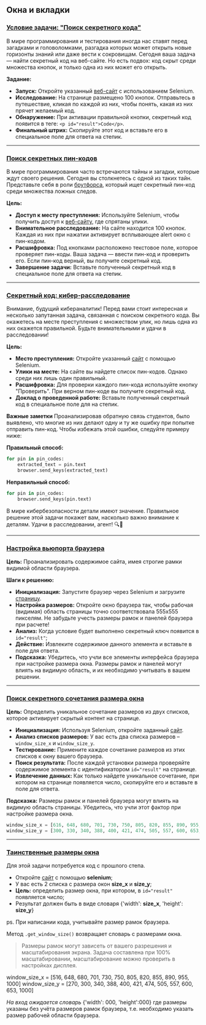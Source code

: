 ## Окна и вкладки

### [Условие задачи: "Поиск секретного кода"](https://github.com/vypiemzalyubov/qa-automation/blob/main/Selenium/Selenium%20Python/4.%20Windows%20and%20Tabs/task_1.py)

В мире программирования и тестирования иногда нас ставят перед загадками и головоломками, разгадка которых может открыть новые горизонты знаний или даже вести к сокровищам. Сегодня ваша задача — найти секретный код на веб-сайте. Но есть подвох: код скрыт среди множества кнопок, и только одна из них может его открыть.

**Задание:**
- **Запуск:** Откройте указанный [веб-сайт](https://parsinger.ru/selenium/5.8/1/index.html) с использованием Selenium.
- **Исследование:** На странице размещено 100 кнопок. Отправьтесь в путешествие, кликая по каждой из них, чтобы понять, какая из них прячет желаемый код.
- **Обнаружение:** При активации правильной кнопки, секретный код появится в теге: `<p id="result">Code</p>`.
- **Финальный штрих:** Скопируйте этот код и вставьте его в специальное поле для ответа на степик.

---

### [Поиск секретных пин-кодов](https://github.com/vypiemzalyubov/qa-automation/blob/main/Selenium/Selenium%20Python/4.%20Windows%20and%20Tabs/task_2.py)

В мире программирования часто встречаются тайны и загадки, которые ждут своего решения. Сегодня вы столкнетесь с одной из таких тайн. Представьте себя в роли [брутфорса](https://encyclopedia.kaspersky.ru/glossary/brute-force/), который ищет секретный пин-код среди множества ложных следов.

**Цель:**
- **Доступ к месту преступления:** Используйте Selenium, чтобы получить доступ к [веб-сайту](https://parsinger.ru/selenium/5.8/2/index.html), где спрятаны улики.
- **Внимательное расследование:** На сайте находится 100 кнопок. Каждая из них при нажатии активирует всплывающее alert окно с пин-кодом.
- **Расшифровка:** Под кнопками расположено текстовое поле, которое проверяет пин-коды. Ваша задача — ввести пин-код и проверить его. Если пин-код верный, вы получите секретный код.
- **Завершение задачи:** Вставьте полученный секретный код в специальное поле для ответа на степик.

---

### [Секретный код: кибер-расследование](https://github.com/vypiemzalyubov/qa-automation/blob/main/Selenium/Selenium%20Python/4.%20Windows%20and%20Tabs/task_3.py)

Внимание, будущий кибераналитик! Перед вами стоит интересная и несколько запутанная задача, связанная с поиском секретного кода. Вы окажетесь на месте преступления с множеством улик, но лишь одна из них окажется правильной. Будьте внимательными и удачи в расследовании!

**Цель:**
- **Место преступления:** Откройте указанный [сайт](https://parsinger.ru/selenium/5.8/3/index.html) с помощью Selenium.
- **Улики на месте:** На сайте вы найдете список пин-кодов. Однако среди них лишь один правильный.
- **Расшифровка:** Для проверки каждого пин-кода используйте кнопку "Проверить". При верном пин-коде вы получите секретный код.
- **Доклад о проведенной работе:** Вставьте полученный секретный код в специальное поле для на степик.

**Важные заметки**
Проанализировав обратную связь студентов, было выявлено, что многие из них делают одну и ту же ошибку при попытке отправить пин-код. Чтобы избежать этой ошибки, следуйте примеру ниже:

**Правильный способ:**
```python
for pin in pin_codes:
    extracted_text = pin.text
    browser.send_keys(extracted_text)
```
**Неправильный способ:**
```python
for pin in pin_codes:
    browser.send_keys(pin.text)
```
В мире кибербезопасности детали имеют значение. Правильное решение этой задачи покажет вам, насколько важно внимание к деталям. Удачи в расследовании, агент! 🔍🔐

---

### [Настройка вьюпорта браузера](https://github.com/vypiemzalyubov/qa-automation/blob/main/Selenium/Selenium%20Python/4.%20Windows%20and%20Tabs/task_4.py)
 

**Цель:** Проанализировать содержимое сайта, имея строгие рамки видимой области браузера.

**Шаги к решению:**
- **Инициализация:** Запустите браузер через Selenium и загрузите [страницу](https://parsinger.ru/window_size/1/).
- **Настройка размеров:** Откройте окно браузера так, чтобы рабочая (видимая) область страницы точно соответствовала 555x555 пикселям. Не забудьте учесть размеры рамок и панелей браузера при расчете!
- **Анализ:** Когда условие будет выполнено секретный ключ появится в `id="result"`;
- **Действие:** Извлеките содержимое данного элемента и вставьте в поле для ответа.
- **Подсказка:** Убедитесь, что учли все элементы интерфейса браузера при настройке размера окна. Размеры рамок и панелей могут влиять на видимую область, и их необходимо учитывать в вашем решении.

---

### [Поиск секретного сочетания размера окна](https://github.com/vypiemzalyubov/qa-automation/blob/main/Selenium/Selenium%20Python/4.%20Windows%20and%20Tabs/task_5.py)

**Цель:** Определить уникальное сочетание размеров из двух списков, которое активирует скрытый контент на странице.

- **Инициализация:** Используя Selenium, откройте заданный [сайт](https://parsinger.ru/window_size/2/index.html).
- **Анализ списков размеров:** У вас есть два списка размеров – `window_size_x` и `window_size_y`.
- **Тестирование:** Примените каждое сочетание размеров из этих списков к окну вашего браузера.
- **Поиск результата:** После каждой установки размера проверяйте содержимое элемента с идентификатором `id="result"` на странице.
- **Извлечение данных:** Как только найдете уникальное сочетание, при котором на странице появляется число, скопируйте его и вставьте в поле для ответа.

**Подсказка:** Размеры рамок и панелей браузера могут влиять на видимую область страницы. Убедитесь, что учли этот фактор при настройке размера окна.
```python
window_size_x = [616, 648, 680, 701, 730, 750, 805, 820, 855, 890, 955, 1000]
window_size_y = [300, 330, 340, 388, 400, 421, 474, 505, 557, 600, 653, 1000]
```

---

### [Таинственные размеры окна](https://github.com/vypiemzalyubov/qa-automation/blob/main/Selenium/Selenium%20Python/4.%20Windows%20and%20Tabs/task_6.py)

Для этой задачи потребуется код с прошлого степа.

- Откройте [сайт](https://parsinger.ru/window_size/2/index.html) с помощью **selenium**;
- У вас есть 2 списка с размера окон **size_x** и **size_y**;
- **Цель:** определить размер окна, при котором, в `id="result"` появляется число;
- Результат должен быть в виде словаря {'width': **size_x**, 'height': **size_y**}

ps. При написании кода, учитывайте размер рамок браузера.

Метод `.get_window_size()` возвращает словарь с размерами окна.

> Размеры рамок могут зависеть от вашего разрешения и масштабирования экрана. Задача составлена при 100% масштабировании, масштабирование можно проверить в настройках дисплея. 

window_size_x = [516, 648, 680, 701, 730, 750, 805, 820, 855, 890, 955, 1000]
window_size_y = [270, 300, 340, 388, 400, 421, 474, 505, 557, 600, 653, 1000]

*На вход ожидается словарь* {'width': 000, 'height':000} где размеры указаны без учёта размеров рамок браузера, т.е. необходимо указать размер рабочей области браузера.
